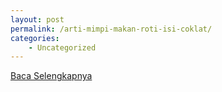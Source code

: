```yaml
---
layout: post
permalink: /arti-mimpi-makan-roti-isi-coklat/
categories:
    - Uncategorized
---
```


[Baca Selengkapnya](/01)